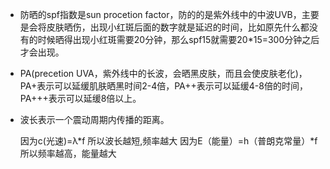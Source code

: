 - 防晒的spf指数是sun procetion factor，防的的是紫外线中的中波UVB，主要是会将皮肤晒伤，出现小红斑后面的数字就是延迟的时间，比如原先什么都没有的时候晒得出现小红斑需要20分钟，那么spf15就需要20*15=300分钟之后才会出现。

- PA(precetion UVA，紫外线中的长波，会晒黑皮肤，而且会使皮肤老化)，PA+表示可以延缓肌肤晒黑时间2-4倍，PA++表示可以延缓4-8倍的时间，PA+++表示可以延缓8倍以上。

- 波长表示一个震动周期内传播的距离。

  因为c(光速)=λ*f
  所以波长越短,频率越大
  因为E（能量）=h（普朗克常量）*f
  所以频率越高，能量越大